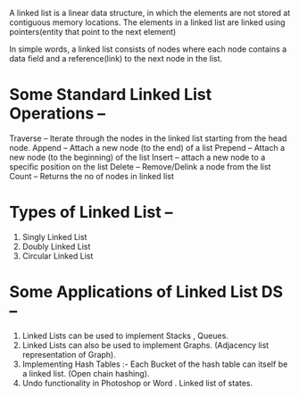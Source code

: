 A linked list is a linear data structure, in which the elements are not stored at contiguous memory locations. The elements in a linked list are linked using pointers(entity that point to the next element)

In simple words, a linked list consists of nodes where each node contains a data field and a reference(link) to the next node in the list.

# Some Standard Linked List Operations –
Traverse – Iterate through the nodes in the linked list starting from the head node.
Append – Attach a new node (to the end) of a list
Prepend – Attach a new node (to the beginning) of the list
Insert – attach a new node to a specific position on the list
Delete – Remove/Delink a node from the list
Count – Returns the no of nodes in linked list

# Types of Linked List –

1. Singly Linked List
2. Doubly Linked List
3. Circular Linked List

# Some Applications of Linked List DS –
1. Linked Lists can be used to implement Stacks , Queues.
2. Linked Lists can also be used to implement Graphs. (Adjacency list representation of Graph).
3. Implementing Hash Tables :- Each Bucket of the hash table can itself be a linked list. (Open chain hashing).
4. Undo functionality in Photoshop or Word . Linked list of states.